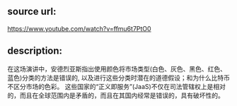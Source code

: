 ## source url:

https://www.youtube.com/watch?v=ffmu6t7PtO0

## description:

在这场演讲中，安德烈亚斯指出使用颜色将市场类型(白色、灰色、黑色、红色、蓝色)分类的方法是错误的, 以及进行这些分类时潜在的道德假设；和为什么比特币不区分市场的色彩。 这些国家的“正义即服务”(JaaS)不仅在司法管辖权上是相对的，而且在全球范围内是矛盾的，而且在其国内经常是错误的，具有破坏性的。